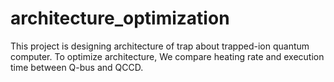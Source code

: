 # architecture_optimization

This project is designing architecture of trap about trapped-ion quantum computer.
To optimize architecture, We compare heating rate and execution time between Q-bus and QCCD.
